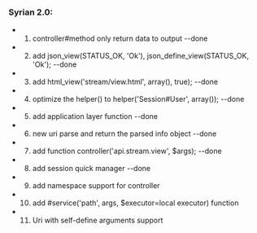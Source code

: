 ### Syrian 2.0: 
* 01. controller#method only return data to output                         --done
* 02. add json_view(STATUS_OK, 'Ok'), json_define_view(STATUS_OK, 'Ok');   --done
* 03. add html_view('stream/view.html', array(), true);                    --done
* 04. optimize the helper() to helper('Session#User', array());            --done
* 05. add application layer function                                       --done
* 06. new uri parse and return the parsed info object                      --done
* 07. add function controller('api.stream.view', $args);                   --done
* 08. add session quick manager                                            --done
* 09. add namespace support for controller
* 10. add #service('path', args, $executor=local executor) function
* 11. Uri with self-define arguments support
